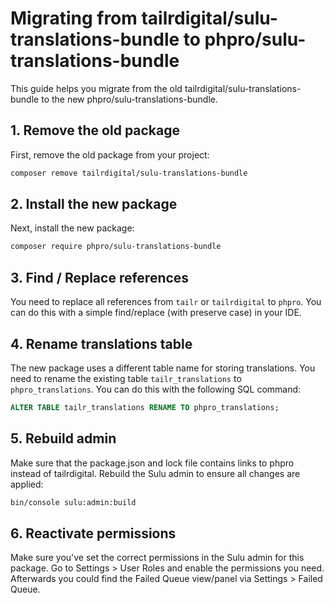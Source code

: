 # Migrating from tailrdigital/sulu-translations-bundle to phpro/sulu-translations-bundle

 This guide helps you migrate from the old tailrdigital/sulu-translations-bundle to the new phpro/sulu-translations-bundle.
 
## 1. Remove the old package
 First, remove the old package from your project:
 
 ```sh
 composer remove tailrdigital/sulu-translations-bundle
 ```

## 2. Install the new package

Next, install the new package:

```sh
composer require phpro/sulu-translations-bundle
```

## 3. Find / Replace references

You need to replace all references from `tailr` or `tailrdigital` to `phpro`.
You can do this with a simple find/replace (with preserve case) in your IDE.


## 4. Rename translations table

The new package uses a different table name for storing translations.
You need to rename the existing table `tailr_translations` to `phpro_translations`.
You can do this with the following SQL command:

```sql
ALTER TABLE tailr_translations RENAME TO phpro_translations;
```

## 5. Rebuild admin

Make sure that the package.json and lock file contains links to phpro instead of tailrdigital.
Rebuild the Sulu admin to ensure all changes are applied:

```sh
bin/console sulu:admin:build
```

## 6. Reactivate permissions

Make sure you've set the correct permissions in the Sulu admin for this package.
Go to Settings > User Roles and enable the permissions you need.
Afterwards you could find the Failed Queue view/panel via Settings > Failed Queue.

